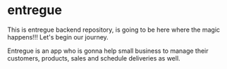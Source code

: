 # entregue
This is entregue backend repository, is going to be here where the magic happens!!! Let's begin our journey.

Entregue is an app who is gonna help small business to manage their customers, products, sales and schedule deliveries as well. 
